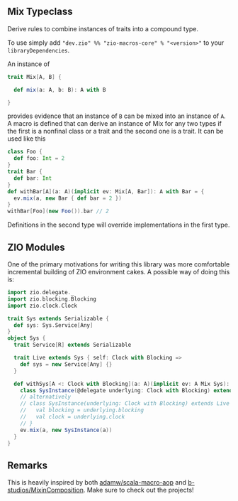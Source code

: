 ## Mix Typeclass

Derive rules to combine instances of traits into a compound type.

To use simply add `"dev.zio" %% "zio-macros-core" % "<version>"` to your `libraryDependencies`.

An instance of
```scala
trait Mix[A, B] {

  def mix(a: A, b: B): A with B

}
```
provides evidence that an instance of `B` can be mixed into an instance of `A`.
A macro is defined that can derive an instance of Mix for any two types if the first is a nonfinal class or a trait and the second one is a trait. It can be used like this
```scala
class Foo {
  def foo: Int = 2
}
trait Bar {
  def bar: Int
}
def withBar[A](a: A)(implicit ev: Mix[A, Bar]): A with Bar = {
  ev.mix(a, new Bar { def bar = 2 })
}
withBar[Foo](new Foo()).bar // 2
```
Definitions in the second type will override implementations in the first type.

## ZIO Modules
One of the primary motivations for writing this library was more comfortable incremental building
of ZIO environment cakes. A possible way of doing this is:
```scala
import zio.delegate._
import zio.blocking.Blocking
import zio.clock.Clock

trait Sys extends Serializable {
  def sys: Sys.Service[Any]
}
object Sys {
  trait Service[R] extends Serializable

  trait Live extends Sys { self: Clock with Blocking =>
    def sys = new Service[Any] {}
  }

  def withSys[A <: Clock with Blocking](a: A)(implicit ev: A Mix Sys): A with Sys = {
    class SysInstance(@delegate underlying: Clock with Blocking) extends Live
    // alternatively
    // class SysInstance(underlying: Clock with Blocking) extends Live with Clock with Blocking {
    //   val blocking = underlying.blocking
    //   val clock = underlying.clock
    // }
    ev.mix(a, new SysInstance(a))
  }
}
```
## Remarks
This is heavily inspired by both [adamw/scala-macro-aop](https://github.com/adamw/scala-macro-aop) and [b-studios/MixinComposition](https://github.com/b-studios/MixinComposition). Make sure to check out the projects!
